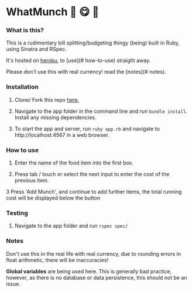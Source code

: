 # WhatMunch :fork_and_knife: :yum: :money_with_wings:

### What is this?


This is a rudimentary bill splitting/budgeting thingy (being) built in Ruby, using Sinatra and RSpec.

It's hosted on [heroku](https://stark-waters-35727.herokuapp.com), to [use](# how-to-use) straight away.

Please _don't_ use this with real currency! read the [notes](# notes).

### Installation


1. Clone/ Fork this repo [here](https://github.com/Dafin/WhatMunch),

2. Navigate to the app folder in the command line and run `bundle install`. Install any missing dependencies.

3. To start the app and server, run `ruby app.rb` and navigate to http://localhost:4567 in a web browser.


### How to use


1. Enter the name of the food item into the first box.

2. Press tab / touch or select the next input to enter the cost of the previous item.

3  Press 'Add Munch', and continue to add further items, the total running cost will be displayed below the button

### Testing

1. Navigate to the app folder and run `rspec spec/`


### Notes

Don't use this in the real life with real currency, due to rounding errors in float arithmetic, there will be inaccuracies! 

**Global variables** are being used here. This is generally bad practice, however, as there is no database or data persistence, this should not be an issue.